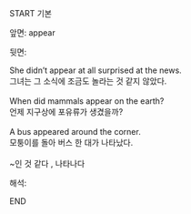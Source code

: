START
기본

앞면:
appear


뒷면:
<div>She didn’t appear at all surprised at the news. </div><div>그녀는 그 소식에 조금도 놀라는 것 같지 않았다.</div><div><br></div><div><div>When did mammals appear on the earth? </div><div>언제 지구상에 포유류가 생겼을까?</div></div><div><br></div><div><div>A bus appeared around the corner. </div><div>모퉁이를 돌아 버스 한 대가 나타났다.</div></div><div><br></div><div>~인 것 같다 , 나타나다</div>


해석:
<!--ID: 1746614453437-->
END